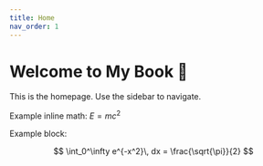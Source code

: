 ```yaml
---
title: Home
nav_order: 1
---
```


# Welcome to My Book 📘

This is the homepage. Use the sidebar to navigate.

Example inline math: $E=mc^2$

Example block:

$$
\int_0^\infty e^{-x^2}\, dx = \frac{\sqrt{\pi}}{2}
$$
